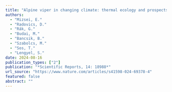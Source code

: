 ```yaml
---
title: "Alpine viper in changing climate: thermal ecology and prospects of a cold-adapted reptile in the warming Mediterranean"
authors:
  - "Mizsei, E."
  - "Radovics, D."
  - "Rák, G."
  - "Budai, M."
  - "Bancsik, B."
  - "Szabolcs, M."
  - "Sos, T."
  - "Lengyel, S."
date: 2024-08-16
publication_types: ["2"]
publication: "*Scientific Reports, 14: 18988*"
url_source: "https://www.nature.com/articles/s41598-024-69378-4"
featured: false
abstract: ""
---
```

